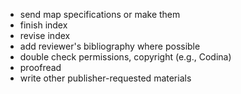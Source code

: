 - send map specifications or make them
- finish index
- revise index
- add reviewer's bibliography where possible
- double check permissions, copyright (e.g., Codina)
- proofread
- write other publisher-requested materials
